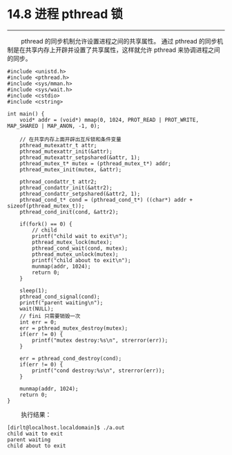# 14.8 进程 pthread 锁
***

&emsp;&emsp;
pthread 的同步机制允许设置进程之间的共享属性。
通过 pthread 的同步机制是在共享内存上开辟并设置了共享属性，这样就允许 pthread 来协调进程之间的同步。

    #include <unistd.h>
    #include <pthread.h>
    #include <sys/mman.h>
    #include <sys/wait.h>
    #include <cstdio>
    #include <cstring>
    
    int main() {
        void* addr = (void*) mmap(0, 1024, PROT_READ | PROT_WRITE, MAP_SHARED | MAP_ANON, -1, 0);
        
        // 在共享内存上面开辟出互斥锁和条件变量
        pthread_mutexattr_t attr;
        pthread_mutexattr_init(&attr);
        pthread_mutexattr_setpshared(&attr, 1);
        pthread_mutex_t* mutex = (pthread_mutex_t*) addr;
        pthread_mutex_init(mutex, &attr);
    
        pthread_condattr_t attr2;
        pthread_condattr_init(&attr2);
        pthread_condattr_setpshared(&attr2, 1);
        pthread_cond_t* cond = (pthread_cond_t*) ((char*) addr + sizeof(pthread_mutex_t));
        pthread_cond_init(cond, &attr2);
    
        if(fork() == 0) {
            // child
            printf("child wait to exit\n");
            pthread_mutex_lock(mutex);
            pthread_cond_wait(cond, mutex);
            pthread_mutex_unlock(mutex);
            printf("child about to exit\n");
            munmap(addr, 1024);
            return 0;
        }
        
        sleep(1);
        pthread_cond_signal(cond);
        printf("parent waiting\n");
        wait(NULL);
        // fini 只需要销毁一次
        int err = 0;
        err = pthread_mutex_destroy(mutex);
        if(err != 0) {
            printf("mutex destroy:%s\n", strerror(err));
        }
        
        err = pthread_cond_destroy(cond);
        if(err != 0) {
            printf("cond destroy:%s\n", strerror(err));
        }
        
        munmap(addr, 1024);
        return 0;
    }

&emsp;&emsp;
执行结果：

    [dirlt@localhost.localdomain]$ ./a.out
    child wait to exit
    parent waiting
    child about to exit